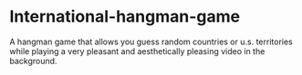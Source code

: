 # International-hangman-game

A hangman game that allows you guess random countries or u.s. territories while playing a very pleasant and aesthetically pleasing video in the background.
